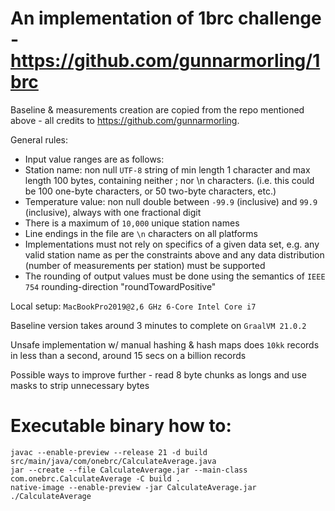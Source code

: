 # An implementation of 1brc challenge - https://github.com/gunnarmorling/1brc

Baseline & measurements creation are copied from the repo mentioned above - all credits to https://github.com/gunnarmorling.  

General rules:

* Input value ranges are as follows:
* Station name: non null `UTF-8` string of min length 1 character and max length 100 bytes, containing neither ; nor \n characters. (i.e. this could be 100 one-byte characters, or 50 two-byte characters, etc.)
* Temperature value: non null double between `-99.9` (inclusive) and `99.9` (inclusive), always with one fractional digit
* There is a maximum of `10,000` unique station names
* Line endings in the file are `\n` characters on all platforms
* Implementations must not rely on specifics of a given data set, e.g. any valid station name as per the constraints above and any data distribution (number of measurements per station) must be supported
* The rounding of output values must be done using the semantics of `IEEE 754` rounding-direction "roundTowardPositive"

Local setup: `MacBookPro2019@2,6 GHz 6-Core Intel Core i7`

Baseline version takes around 3 minutes to complete on `GraalVM 21.0.2`

Unsafe implementation w/ manual hashing & hash maps does `10kk` records in less than a second, around 15 secs on a billion records

Possible ways to improve further - read 8 byte chunks as longs and use masks to strip unnecessary bytes

# Executable binary how to:

```
javac --enable-preview --release 21 -d build src/main/java/com/onebrc/CalculateAverage.java
jar --create --file CalculateAverage.jar --main-class com.onebrc.CalculateAverage -C build .
native-image --enable-preview -jar CalculateAverage.jar
./CalculateAverage
```